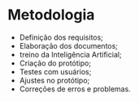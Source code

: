 # Metodologia

- Definição dos requisitos;
- Elaboração dos documentos;
- treino da Inteligência Artificial;
- Criação do protótipo;
- Testes com usuários;
- Ajustes no protótipo;
- Correções de erros e problemas.
